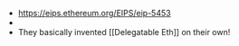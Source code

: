 - https://eips.ethereum.org/EIPS/eip-5453
- 
- They basically invented [[Delegatable Eth]] on their own!
